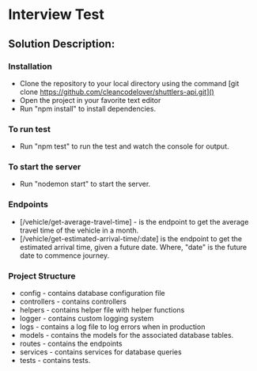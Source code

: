 # Interview Test

## Solution Description:

### Installation
- Clone the repository to your local directory using the command [git clone https://github.com/cleancodelover/shuttlers-api.git]()
- Open the project in your favorite text editor
- Run "npm install" to install dependencies.

### To run test
- Run "npm test" to run the test and watch the console for output.

### To start the server
- Run "nodemon start" to start the server.

### Endpoints
- [/vehicle/get-average-travel-time] - is the endpoint to get the average travel time of the vehicle in a month.
- [/vehicle/get-estimated-arrival-time/:date] is the endpoint to get the estimated arrival time, given a future date. Where, "date" is the future date to commence journey.

### Project Structure
- config - contains database configuration file
- controllers - contains controllers
- helpers - contains helper file with helper functions
- logger - contains custom logging system
- logs - contains a log file to log errors when in production
- models - contains the models for the associated database tables.
- routes - contains the endpoints
- services - contains services for database queries
- tests - contains tests.